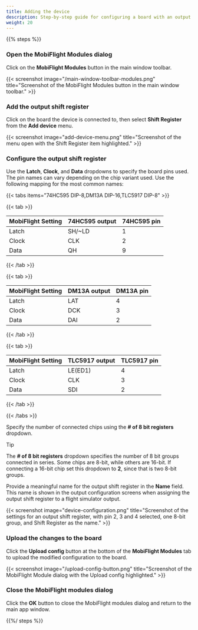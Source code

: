 ```yaml
---
title: Adding the device
description: Step-by-step guide for configuring a board with an output shift register in MobiFlight.
weight: 20
---
```


{{% steps %}}

### Open the MobiFlight Modules dialog

Click on the **MobiFlight Modules** button in the main window toolbar.

{{< screenshot image="/main-window-toolbar-modules.png" title="Screenshot of the MobiFlight Modules button in the main window toolbar." >}}

### Add the output shift register

Click on the board the device is connected to, then select **Shift Register** from the **Add device** menu.

{{< screenshot image="add-device-menu.png" title="Screenshot of the menu open with the Shift Register item highlighted." >}}

### Configure the output shift register

Use the **Latch**, **Clock**, and **Data** dropdowns to specify the board pins used. The pin names can vary depending on the chip variant used. Use the following mapping for the most common names:

{{< tabs items="74HC595 DIP-8,DM13A DIP-16,TLC5917 DIP-8" >}}

{{< tab >}}

| MobiFlight Setting | 74HC595 output | 74HC595 pin |
| ------------------ | -------------- | ----------- |
| Latch              | SH/~LD         | 1           |
| Clock              | CLK            | 2           |
| Data               | QH             | 9           |

{{< /tab >}}

{{< tab >}}

| MobiFlight Setting | DM13A output | DM13A pin |
| ------------------ | ------------ | --------- |
| Latch              | LAT          | 4         |
| Clock              | DCK          | 3         |
| Data               | DAI          | 2         |

{{< /tab >}}

{{< tab >}}

| MobiFlight Setting | TLC5917 output | TLC5917 pin |
| ------------------ | -------------- | ----------- |
| Latch              | LE(ED1)        | 4           |
| Clock              | CLK            | 3           |
| Data               | SDI            | 2           |

{{< /tab >}}

{{< /tabs >}}

Specify the number of connected chips using the **# of 8 bit registers** dropdown.

> [!TIP]
> The **# of 8 bit registers** dropdown specifies the number of 8 bit groups connected
> in series. Some chips are 8-bit, while others are 16-bit. If connecting a 16-bit chip
> set this dropdown to **2**, since that is two 8-bit groups.

Provide a meaningful name for the output shift register in the **Name** field. This name is shown in the output configuration screens when assigning the output shift register to a flight simulator output.

{{< screenshot image="device-configuration.png" title="Screenshot of the settings for an output shift register, with pin 2, 3 and 4 selected, one 8-bit group, and Shift Register as the name." >}}

### Upload the changes to the board

Click the **Upload config** button at the bottom of the **MobiFlight Modules** tab to upload the modified configuration to the board.

{{< screenshot image="/upload-config-button.png" title="Screenshot of the MobiFlight Module dialog with the Upload config highlighted." >}}

### Close the MobiFlight modules dialog

Click the **OK** button to close the MobiFlight modules dialog and return to the main app window.

{{%/ steps %}}
